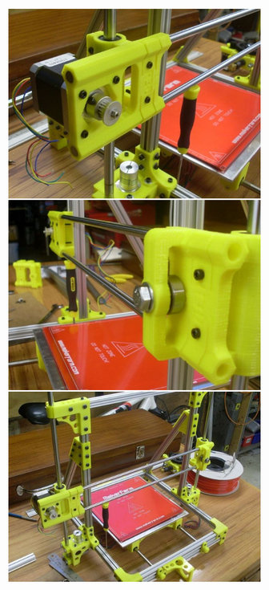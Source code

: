![New](OBX_001_preview_featured.jpg)
![New](OBX_004_preview_featured.jpg)
![New](OBX_006_preview_featured.jpg)
